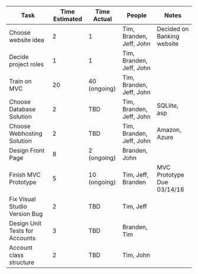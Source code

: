 | Task                                  |  Time Estimated      |    Time Actual      |       People             |  Notes
| ---                                   |       ---            |        ---          |       ---                |  ---
| Choose website idea                   |       2              |      1              | Tim, Branden, Jeff, John |  Decided on Banking website
| Decide project roles                  |       1              |      1              | Tim, Branden, Jeff, John |  
| Train on MVC                          |       20             |     40 (ongoing)    | Tim, Branden, Jeff, John |
| Choose Database Solution              |       2              |       TBD           | Tim, Branden, Jeff, John |  SQLlite, asp
| Choose Webhosting Solution            |       2              |       TBD           | Tim, Branden, Jeff, John |  Amazon, Azure
| Design Front Page                     |       8              |     2 (ongoing)     | Branden, John            |
| Finish MVC Prototype                  |       5              |     10 (ongoing)    | Tim, Jeff, Branden       |  MVC Prototype Due 03/14/16
|  Fix Visual Studio Version Bug        |        2             |        TBD          | Tim, Jeff                |
| Design Unit Tests for Accounts        |       3              |       TBD           | Branden, Tim             |
| Account class structure               |       2              |       TBD           | Tim, John                |

